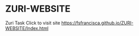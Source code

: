 # ZURI-WEBSITE
 Zuri Task
Click to visit site https://fsfrancisca.github.io/ZURI-WEBSITE/Index.html
